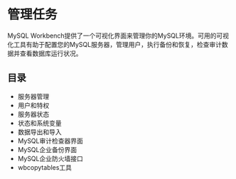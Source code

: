 #   管理任务

MySQL Workbench提供了一个可视化界面来管理你的MySQL环境。可用的可视化工具有助于配置您的MySQL服务器，管理用户，执行备份和恢复，检查审计数据并查看数据库运行状况。

##  目录
-   服务器管理
-   用户和特权
-   服务器状态
-   状态和系统变量
-   数据导出和导入
-   MySQL审计检查器界面
-   MySQL企业备份界面
-   MySQL企业防火墙接口
-   wbcopytables工具



